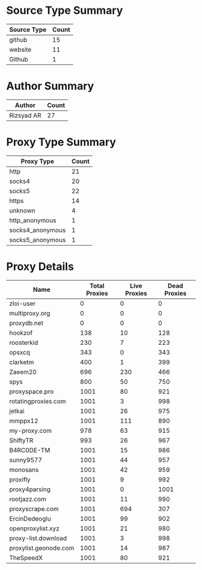 # Source Type Summary

| Source Type | Count |
|-------------|-------|
| github | 15 |
| website | 11 |
| Github | 1 |


# Author Summary

| Author | Count |
|--------|-------|
| Rizsyad AR | 27 |


# Proxy Type Summary

| Proxy Type | Count |
|------------|-------|
| http | 21 |
| socks4 | 20 |
| socks5 | 22 |
| https | 14 |
| unknown | 4 |
| http_anonymous | 1 |
| socks4_anonymous | 1 |
| socks5_anonymous | 1 |


# Proxy Details

| Name | Total Proxies | Live Proxies | Dead Proxies |
|------|---------------|--------------|---------------|
| zloi-user | 0 | 0 | 0 |
| multiproxy.org | 0 | 0 | 0 |
| proxydb.net | 0 | 0 | 0 |
| hookzof | 138 | 10 | 128 |
| roosterkid | 230 | 7 | 223 |
| opsxcq | 343 | 0 | 343 |
| clarketm | 400 | 1 | 399 |
| Zaeem20 | 696 | 230 | 466 |
| spys | 800 | 50 | 750 |
| proxyspace.pro | 1001 | 80 | 921 |
| rotatingproxies.com | 1001 | 3 | 998 |
| jetkai | 1001 | 26 | 975 |
| mmppx12 | 1001 | 111 | 890 |
| my-proxy.com | 978 | 63 | 915 |
| ShiftyTR | 993 | 26 | 967 |
| B4RC0DE-TM | 1001 | 15 | 986 |
| sunny9577 | 1001 | 44 | 957 |
| monosans | 1001 | 42 | 959 |
| proxifly | 1001 | 9 | 992 |
| proxy4parsing | 1001 | 0 | 1001 |
| rootjazz.com | 1001 | 11 | 990 |
| proxyscrape.com | 1001 | 694 | 307 |
| ErcinDedeoglu | 1001 | 99 | 902 |
| openproxylist.xyz | 1001 | 21 | 980 |
| proxy-list.download | 1001 | 3 | 998 |
| proxylist.geonode.com | 1001 | 14 | 987 |
| TheSpeedX | 1001 | 80 | 921 |

